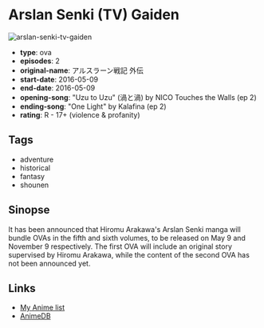 # Arslan Senki (TV) Gaiden

![arslan-senki-tv-gaiden](https://cdn.myanimelist.net/images/anime/1219/96314.jpg)

-   **type**: ova
-   **episodes**: 2
-   **original-name**: アルスラーン戦記 外伝
-   **start-date**: 2016-05-09
-   **end-date**: 2016-05-09
-   **opening-song**: "Uzu to Uzu" (渦と渦) by NICO Touches the Walls (ep 2)
-   **ending-song**: "One Light" by Kalafina (ep 2)
-   **rating**: R - 17+ (violence & profanity)

## Tags

-   adventure
-   historical
-   fantasy
-   shounen

## Sinopse

It has been announced that Hiromu Arakawa's Arslan Senki manga will bundle OVAs in the fifth and sixth volumes, to be released on May 9 and November 9 respectively. The first OVA will include an original story supervised by Hiromu Arakawa, while the content of the second OVA has not been announced yet.

## Links

-   [My Anime list](https://myanimelist.net/anime/33254/Arslan_Senki_TV_Gaiden)
-   [AnimeDB](http://anidb.info/perl-bin/animedb.pl?show=anime&aid=12113)
